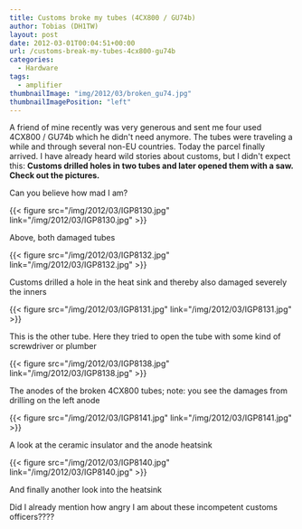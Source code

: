 ```yaml
---
title: Customs broke my tubes (4CX800 / GU74b)
author: Tobias (DH1TW)
layout: post
date: 2012-03-01T00:04:51+00:00
url: /customs-break-my-tubes-4cx800-gu74b
categories:
  - Hardware
tags:
  - amplifier
thumbnailImage: "img/2012/03/broken_gu74.jpg"
thumbnailImagePosition: "left"
---
```

A friend of mine recently was very generous and sent me four used 4CX800 / GU74b which he didn't need anymore. The tubes were traveling a while and through several non-EU countries. Today the parcel finally arrived. I have already heard wild stories about customs, but I didn't expect this: **Customs drilled holes in two tubes and later opened them with a saw. Check out the pictures.**

<!--more-->

Can you believe how mad I am?

{{< figure src="/img/2012/03/IGP8130.jpg" link="/img/2012/03/IGP8130.jpg" >}}

Above, both damaged tubes

{{< figure src="/img/2012/03/IGP8132.jpg" link="/img/2012/03/IGP8132.jpg" >}}

Customs drilled a hole in the heat sink and thereby also damaged severely the inners

{{< figure src="/img/2012/03/IGP8131.jpg" link="/img/2012/03/IGP8131.jpg" >}}

This is the other tube. Here they tried to open the tube with some kind of screwdriver or plumber

{{< figure src="/img/2012/03/IGP8138.jpg" link="/img/2012/03/IGP8138.jpg" >}}

The anodes of the broken 4CX800 tubes; note: you see the damages from drilling on the left anode

{{< figure src="/img/2012/03/IGP8141.jpg" link="/img/2012/03/IGP8141.jpg" >}}

A look at the ceramic insulator and the anode heatsink

{{< figure src="/img/2012/03/IGP8140.jpg" link="/img/2012/03/IGP8140.jpg" >}}

And finally another look into the heatsink

Did I already mention how angry I am about these incompetent customs officers????